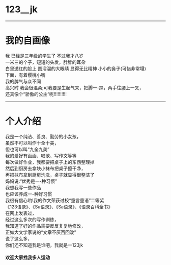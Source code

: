 # 123__jk
---  
我的自画像
===
我 已经是三年级的学生了
不过我才八岁  
一米三的个子，短短的头发，胖胖的耳朵  
白里透红的脸上 圆溜溜的大眼睛 显得无比精神 小小的鼻子(可惜非常塌)  
下面，有着樱桃小嘴  
我的脾气与众不同  
高兴时 我会很温柔;可我要是生起气来，把脚一-跺，两手往腰上一叉，  
还真像个“骄傲的公主”呢!!!!!!!!!!  

---
个人介绍
===
我是一个纯洁、善良、勤劳的小女孩，  
虽然不可以叫作十全十美，  
但也可以叫“九全九美”  
我的爱好有画画、唱歌、写作文等等  
每次做好作业，我都要把桌子上的东西整理掉  
然后到厨房去拿块小抹布把桌子擦干净，  
再把抹布拿到厨房洗洗，桌子就显得很整洁了  
妈妈说:“优秀是一-种习惯”  
我想我写一些作品  
也应该养成一-种好习惯  
我很有信心哟!我的作文荣获过校“童言童语”二等奖  
《123语录》、《Su语录》、《Sa语录》、《语录百科全书》  
在网上发表过，  
经过这么多次的写作训练，  
我知道了好的作品需要反反复复地修改，  
正如大文学家说的“文章不厌百回改”  
说了这么多，  
你们还不知道我是谁吧，我就是一123jk  

#### 欢迎大家找我多人运动

